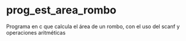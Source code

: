 # prog_est_area_rombo
Programa en c que calcula el área de un rombo, con el uso del scanf y operaciones aritméticas
